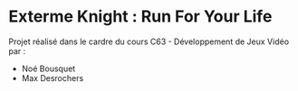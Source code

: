 # Exterme Knight : Run For Your Life
Projet réalisé dans le cardre du cours C63 - Développement de Jeux Vidéo par :
- Noé Bousquet
- Max Desrochers